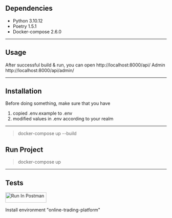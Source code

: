 ## Dependencies

* Python 3.10.12
* Poetry 1.5.1
* Docker-compose 2.6.0

---


## Usage

After successful build & run, you can open http://localhost:8000/api/
Admin http://localhost:8000/api/admin/

---

## Installation

Before doing something, make sure that you have

1. copied .env.example to .env
2. modified values in .env according to your realm

---

> docker-compose up --build

## Run Project

> docker-compose up

---

## Tests

[<img src="https://run.pstmn.io/button.svg" alt="Run In Postman" style="width: 128px; height: 32px;">](https://app.getpostman.com/run-collection/25434486-d8a9a4c9-c30d-4a9a-82b4-9bbc0d105f18?action=collection%2Ffork&source=rip_markdown&collection-url=entityId%3D25434486-d8a9a4c9-c30d-4a9a-82b4-9bbc0d105f18%26entityType%3Dcollection%26workspaceId%3D25bf1c5c-460a-46d5-8573-be88f8617905#?env%5Bonline-trading%5D=W3sia2V5IjoidG9rZW4iLCJ2YWx1ZSI6IiIsImVuYWJsZWQiOnRydWUsInR5cGUiOiJkZWZhdWx0Iiwic2Vzc2lvblZhbHVlIjoiYTUzN2E4NTVjNTBhMTRlMmYxZGVkY2JjZTFhZGVkYTFkMmVmMDc5NCIsInNlc3Npb25JbmRleCI6MH0seyJrZXkiOiJtZXJjaGFudF9pZCIsInZhbHVlIjoiIiwiZW5hYmxlZCI6dHJ1ZSwidHlwZSI6ImRlZmF1bHQiLCJzZXNzaW9uVmFsdWUiOiIzMCIsInNlc3Npb25JbmRleCI6MX0seyJrZXkiOiJwcm9kdWN0X2lkIiwidmFsdWUiOiIiLCJlbmFibGVkIjp0cnVlLCJ0eXBlIjoiYW55Iiwic2Vzc2lvblZhbHVlIjoiOSIsInNlc3Npb25JbmRleCI6Mn1d)

Install environment "online-trading-platform"